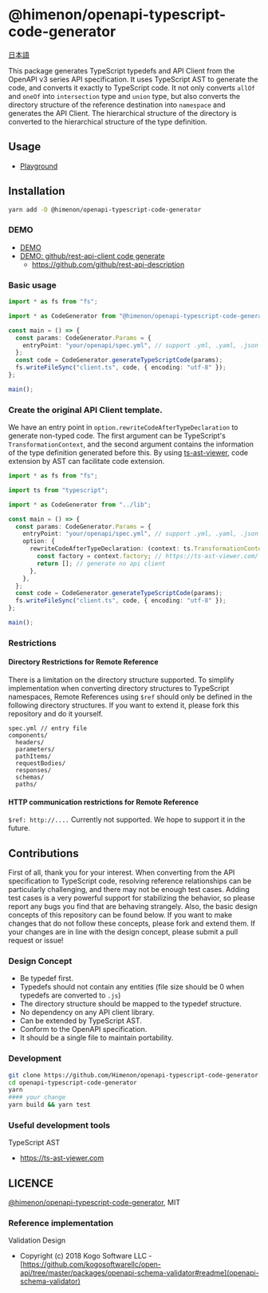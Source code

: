 # @himenon/openapi-typescript-code-generator

[日本語](./docs/ja/README-ja.md)

This package generates TypeScript typedefs and API Client from the OpenAPI v3 series API specification.
It uses TypeScript AST to generate the code, and converts it exactly to TypeScript code.
It not only converts `allOf` and `oneOf` into `intersection` type and `union` type, but also converts the directory structure of the reference destination into `namespace` and generates the API Client.
The hierarchical structure of the directory is converted to the hierarchical structure of the type definition.

## Usage

- [Playground](https://himenon.github.io/openapi-typescript-code-generator-playground/index.html)

## Installation

```bash
yarn add -D @himenon/openapi-typescript-code-generator
```

### DEMO

- [DEMO](./example/README.md)
- [DEMO: github/rest-api-client code generate](https://github.com/Himenon/github-rest-api-client/tree/master/source)
  - https://github.com/github/rest-api-description

### Basic usage

```ts
import * as fs from "fs";

import * as CodeGenerator from "@himenon/openapi-typescript-code-generator";

const main = () => {
  const params: CodeGenerator.Params = {
    entryPoint: "your/openapi/spec.yml", // support .yml, .yaml, .json
  };
  const code = CodeGenerator.generateTypeScriptCode(params);
  fs.writeFileSync("client.ts", code, { encoding: "utf-8" });
};

main();
```

### Create the original API Client template.

We have an entry point in `option.rewriteCodeAfterTypeDeclaration` to generate non-typed code.
The first argument can be TypeScript's `TransformationContext`, and the second argument contains the information of the type definition generated before this.
By using [ts-ast-viewer](https://ts-ast-viewer.com), code extension by AST can facilitate code extension.

```ts
import * as fs from "fs";

import ts from "typescript";

import * as CodeGenerator from "../lib";

const main = () => {
  const params: CodeGenerator.Params = {
    entryPoint: "your/openapi/spec.yml", // support .yml, .yaml, .json
    option: {
      rewriteCodeAfterTypeDeclaration: (context: ts.TransformationContext, codeGeneratorParamsList: CodeGenerator.Converter.v3.CodeGeneratorParams[]): ts.Statement[] => {
        const factory = context.factory; // https://ts-ast-viewer.com/ is very very very useful !
        return []; // generate no api client
      },
    },
  };
  const code = CodeGenerator.generateTypeScriptCode(params);
  fs.writeFileSync("client.ts", code, { encoding: "utf-8" });
};

main();
```

### Restrictions

#### Directory Restrictions for Remote Reference

There is a limitation on the directory structure supported.
To simplify implementation when converting directory structures to TypeScript namespaces, Remote References using `$ref` should only be defined in the following directory structures.
If you want to extend it, please fork this repository and do it yourself.

```
spec.yml // entry file
components/
  headers/
  parameters/
  pathItems/
  requestBodies/
  responses/
  schemas/
  paths/
```

#### HTTP communication restrictions for Remote Reference

`$ref: http://....` Currently not supported. We hope to support it in the future.

## Contributions

First of all, thank you for your interest.
When converting from the API specification to TypeScript code, resolving reference relationships can be particularly challenging, and there may not be enough test cases.
Adding test cases is a very powerful support for stabilizing the behavior, so please report any bugs you find that are behaving strangely.
Also, the basic design concepts of this repository can be found below. If you want to make changes that do not follow these concepts, please fork and extend them.
If your changes are in line with the design concept, please submit a pull request or issue!

### Design Concept

- Be typedef first.
- Typedefs should not contain any entities (file size should be 0 when typedefs are converted to `.js`)
- The directory structure should be mapped to the typedef structure.
- No dependency on any API client library.
- Can be extended by TypeScript AST.
- Conform to the OpenAPI specification.
- It should be a single file to maintain portability.

### Development

```bash
git clone https://github.com/Himenon/openapi-typescript-code-generator.git
cd openapi-typescript-code-generator
yarn
#### your change
yarn build && yarn test
```

### Useful development tools

TypeScript AST

- https://ts-ast-viewer.com

## LICENCE

[@himenon/openapi-typescript-code-generator](https://github.com/Himenon/typescript-codegen), MIT

### Reference implementation

Validation Design

- Copyright (c) 2018 Kogo Software LLC - [https://github.com/kogosoftwarellc/open-api/tree/master/packages/openapi-schema-validator#readme](openapi-schema-validator)
